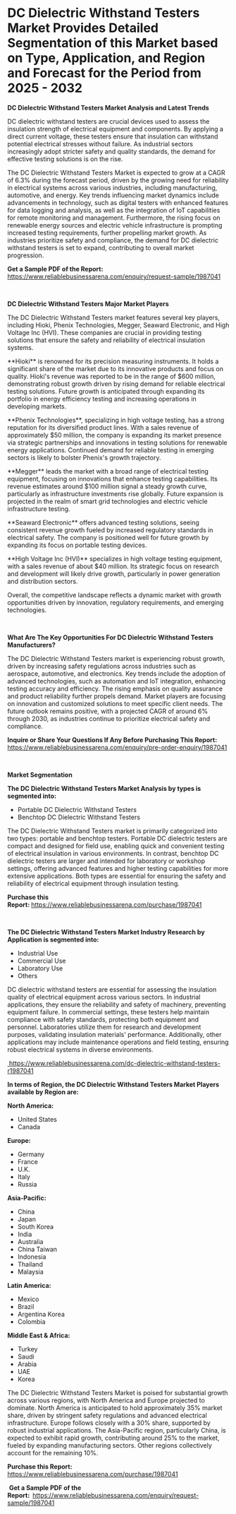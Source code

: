 <p><h1>DC Dielectric Withstand Testers Market Provides Detailed Segmentation of this Market based on Type, Application, and Region and Forecast for the Period from 2025 - 2032</h1></p><p><strong>DC Dielectric Withstand Testers Market Analysis and Latest Trends</strong></p>
<p><p>DC dielectric withstand testers are crucial devices used to assess the insulation strength of electrical equipment and components. By applying a direct current voltage, these testers ensure that insulation can withstand potential electrical stresses without failure. As industrial sectors increasingly adopt stricter safety and quality standards, the demand for effective testing solutions is on the rise.</p><p>The DC Dielectric Withstand Testers Market is expected to grow at a CAGR of 6.3% during the forecast period, driven by the growing need for reliability in electrical systems across various industries, including manufacturing, automotive, and energy. Key trends influencing market dynamics include advancements in technology, such as digital testers with enhanced features for data logging and analysis, as well as the integration of IoT capabilities for remote monitoring and management. Furthermore, the rising focus on renewable energy sources and electric vehicle infrastructure is prompting increased testing requirements, further propelling market growth. As industries prioritize safety and compliance, the demand for DC dielectric withstand testers is set to expand, contributing to overall market progression.</p></p>
<p><strong>Get a Sample PDF of the Report:&nbsp;</strong> <a href="https://www.reliablebusinessarena.com/enquiry/request-sample/1987041?utm_campaign=1871&utm_medium=2&utm_source=Github&utm_content=ia&utm_term=16042025&utm_id=dc-dielectric-withstand-testers">https://www.reliablebusinessarena.com/enquiry/request-sample/1987041</a></p>
<p>&nbsp;</p>
<p><strong>DC Dielectric Withstand Testers Major Market Players</strong></p>
<p><p>The DC Dielectric Withstand Testers market features several key players, including Hioki, Phenix Technologies, Megger, Seaward Electronic, and High Voltage Inc (HVI). These companies are crucial in providing testing solutions that ensure the safety and reliability of electrical insulation systems.</p><p>**Hioki** is renowned for its precision measuring instruments. It holds a significant share of the market due to its innovative products and focus on quality. Hioki's revenue was reported to be in the range of $600 million, demonstrating robust growth driven by rising demand for reliable electrical testing solutions. Future growth is anticipated through expanding its portfolio in energy efficiency testing and increasing operations in developing markets.</p><p>**Phenix Technologies**, specializing in high voltage testing, has a strong reputation for its diversified product lines. With a sales revenue of approximately $50 million, the company is expanding its market presence via strategic partnerships and innovations in testing solutions for renewable energy applications. Continued demand for reliable testing in emerging sectors is likely to bolster Phenix's growth trajectory.</p><p>**Megger** leads the market with a broad range of electrical testing equipment, focusing on innovations that enhance testing capabilities. Its revenue estimates around $100 million signal a steady growth curve, particularly as infrastructure investments rise globally. Future expansion is projected in the realm of smart grid technologies and electric vehicle infrastructure testing.</p><p>**Seaward Electronic** offers advanced testing solutions, seeing consistent revenue growth fueled by increased regulatory standards in electrical safety. The company is positioned well for future growth by expanding its focus on portable testing devices.</p><p>**High Voltage Inc (HVI)** specializes in high voltage testing equipment, with a sales revenue of about $40 million. Its strategic focus on research and development will likely drive growth, particularly in power generation and distribution sectors.</p><p>Overall, the competitive landscape reflects a dynamic market with growth opportunities driven by innovation, regulatory requirements, and emerging technologies.</p></p>
<p>&nbsp;</p>
<p><strong>What Are The Key Opportunities For DC Dielectric Withstand Testers Manufacturers?</strong></p>
<p><p>The DC Dielectric Withstand Testers market is experiencing robust growth, driven by increasing safety regulations across industries such as aerospace, automotive, and electronics. Key trends include the adoption of advanced technologies, such as automation and IoT integration, enhancing testing accuracy and efficiency. The rising emphasis on quality assurance and product reliability further propels demand. Market players are focusing on innovation and customized solutions to meet specific client needs. The future outlook remains positive, with a projected CAGR of around 6% through 2030, as industries continue to prioritize electrical safety and compliance.</p></p>
<p><strong>Inquire or Share Your Questions If Any Before Purchasing This Report:</strong> <a href="https://www.reliablebusinessarena.com/enquiry/pre-order-enquiry/1987041?utm_campaign=1871&utm_medium=2&utm_source=Github&utm_content=ia&utm_term=16042025&utm_id=dc-dielectric-withstand-testers">https://www.reliablebusinessarena.com/enquiry/pre-order-enquiry/1987041</a></p>
<p>&nbsp;</p>
<p><strong>Market Segmentation</strong></p>
<p><strong>The DC Dielectric Withstand Testers Market Analysis by types is segmented into:</strong></p>
<p><ul><li>Portable DC Dielectric Withstand Testers</li><li>Benchtop DC Dielectric Withstand Testers</li></ul></p>
<p><p>The DC Dielectric Withstand Testers market is primarily categorized into two types: portable and benchtop testers. Portable DC dielectric testers are compact and designed for field use, enabling quick and convenient testing of electrical insulation in various environments. In contrast, benchtop DC dielectric testers are larger and intended for laboratory or workshop settings, offering advanced features and higher testing capabilities for more extensive applications. Both types are essential for ensuring the safety and reliability of electrical equipment through insulation testing.</p></p>
<p><strong>Purchase this Report:&nbsp;</strong><a href="https://www.reliablebusinessarena.com/purchase/1987041?utm_campaign=1871&utm_medium=2&utm_source=Github&utm_content=ia&utm_term=16042025&utm_id=dc-dielectric-withstand-testers">https://www.reliablebusinessarena.com/purchase/1987041</a></p>
<p>&nbsp;</p>
<p><strong>The DC Dielectric Withstand Testers Market Industry Research by Application is segmented into:</strong></p>
<p><ul><li>Industrial Use</li><li>Commercial Use</li><li>Laboratory Use</li><li>Others</li></ul></p>
<p><p>DC dielectric withstand testers are essential for assessing the insulation quality of electrical equipment across various sectors. In industrial applications, they ensure the reliability and safety of machinery, preventing equipment failure. In commercial settings, these testers help maintain compliance with safety standards, protecting both equipment and personnel. Laboratories utilize them for research and development purposes, validating insulation materials' performance. Additionally, other applications may include maintenance operations and field testing, ensuring robust electrical systems in diverse environments.</p></p>
<p><a href="https://www.reliablebusinessarena.com/dc-dielectric-withstand-testers-r1987041?utm_campaign=1871&utm_medium=2&utm_source=Github&utm_content=ia&utm_term=16042025&utm_id=dc-dielectric-withstand-testers">&nbsp;https://www.reliablebusinessarena.com/dc-dielectric-withstand-testers-r1987041</a></p>
<p><strong>In terms of Region, the DC Dielectric Withstand Testers Market Players available by Region are:</strong></p>
<p>
    <p> <strong> North America: </strong>
        <ul>
            <li>United States</li>
            <li>Canada</li>
        </ul>
        </p> 
    <p> <strong> Europe: </strong>
        <ul>
            <li>Germany</li>
            <li>France</li>
            <li>U.K.</li>
            <li>Italy</li>
            <li>Russia</li>
        </ul>
        </p> 
    <p> <strong> Asia-Pacific: </strong>
        <ul>
            <li>China</li>
            <li>Japan</li>
            <li>South Korea</li>
            <li>India</li>
            <li>Australia</li>
            <li>China Taiwan</li>
            <li>Indonesia</li>
            <li>Thailand</li>
            <li>Malaysia</li>
        </ul>
        </p> 
    <p> <strong> Latin America: </strong>
        <ul>
            <li>Mexico</li>
            <li>Brazil</li>
            <li>Argentina Korea</li>
            <li>Colombia</li>
        </ul>
        </p> 
    <p> <strong> Middle East & Africa: </strong>
        <ul>
            <li>Turkey</li>
            <li>Saudi</li>
            <li>Arabia</li>
            <li>UAE</li>
            <li>Korea</li>
        </ul>
    </p>
    </p>
<p><p>The DC Dielectric Withstand Testers Market is poised for substantial growth across various regions, with North America and Europe projected to dominate. North America is anticipated to hold approximately 35% market share, driven by stringent safety regulations and advanced electrical infrastructure. Europe follows closely with a 30% share, supported by robust industrial applications. The Asia-Pacific region, particularly China, is expected to exhibit rapid growth, contributing around 25% to the market, fueled by expanding manufacturing sectors. Other regions collectively account for the remaining 10%.</p></p>
<p><strong>Purchase this Report: </strong><a href="https://www.reliablebusinessarena.com/purchase/1987041?utm_campaign=1871&utm_medium=2&utm_source=Github&utm_content=ia&utm_term=16042025&utm_id=dc-dielectric-withstand-testers">https://www.reliablebusinessarena.com/purchase/1987041</a></p>
<p>&nbsp;<strong>Get a Sample PDF of the Report:&nbsp;&nbsp;</strong><a href="https://www.reliablebusinessarena.com/enquiry/request-sample/1987041?utm_campaign=1871&utm_medium=2&utm_source=Github&utm_content=ia&utm_term=16042025&utm_id=dc-dielectric-withstand-testers">https://www.reliablebusinessarena.com/enquiry/request-sample/1987041</a></p>
<p><strong></strong></p>
<p><p></p><p></p><p></p></p>